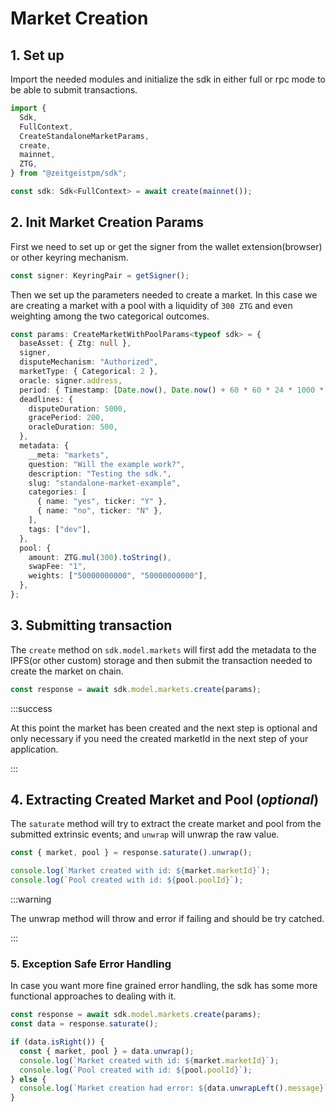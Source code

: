 # Market Creation

## 1. Set up

Import the needed modules and initialize the sdk in either full or rpc mode to
be able to submit transactions.

```ts
import {
  Sdk,
  FullContext,
  CreateStandaloneMarketParams,
  create,
  mainnet,
  ZTG,
} from "@zeitgeistpm/sdk";

const sdk: Sdk<FullContext> = await create(mainnet());
```

## 2. Init Market Creation Params

First we need to set up or get the signer from the wallet extension(browser) or
other keyring mechanism.

```ts
const signer: KeyringPair = getSigner();
```

Then we set up the parameters needed to create a market. In this case we are
creating a market with a pool with a liquidity of `300 ZTG` and even weighting
among the two categorical outcomes.

```ts
const params: CreateMarketWithPoolParams<typeof sdk> = {
  baseAsset: { Ztg: null },
  signer,
  disputeMechanism: "Authorized",
  marketType: { Categorical: 2 },
  oracle: signer.address,
  period: { Timestamp: [Date.now(), Date.now() + 60 * 60 * 24 * 1000 * 2] },
  deadlines: {
    disputeDuration: 5000,
    gracePeriod: 200,
    oracleDuration: 500,
  },
  metadata: {
    __meta: "markets",
    question: "Will the example work?",
    description: "Testing the sdk.",
    slug: "standalone-market-example",
    categories: [
      { name: "yes", ticker: "Y" },
      { name: "no", ticker: "N" },
    ],
    tags: ["dev"],
  },
  pool: {
    amount: ZTG.mul(300).toString(),
    swapFee: "1",
    weights: ["50000000000", "50000000000"],
  },
};
```

## 3. Submitting transaction

The `create` method on `sdk.model.markets` will first add the metadata to the
IPFS(or other custom) storage and then submit the transaction needed to create
the market on chain.

```ts
const response = await sdk.model.markets.create(params);
```

:::success

At this point the market has been created and the next step is optional and only
necessary if you need the created marketId in the next step of your application.

:::

## 4. Extracting Created Market and Pool (_optional_)

The `saturate` method will try to extract the create market and pool from the
submitted extrinsic events; and `unwrap` will unwrap the raw value.

```ts
const { market, pool } = response.saturate().unwrap();

console.log(`Market created with id: ${market.marketId}`);
console.log(`Pool created with id: ${pool.poolId}`);
```

:::warning

The unwrap method will throw and error if failing and should be try catched.

:::

### 5. Exception Safe Error Handling

In case you want more fine grained error handling, the sdk has some more
functional approaches to dealing with it.

```ts
const response = await sdk.model.markets.create(params);
const data = response.saturate();

if (data.isRight()) {
  const { market, pool } = data.unwrap();
  console.log(`Market created with id: ${market.marketId}`);
  console.log(`Pool created with id: ${pool.poolId}`);
} else {
  console.log(`Market creation had error: ${data.unwrapLeft().message}`);
}
```
